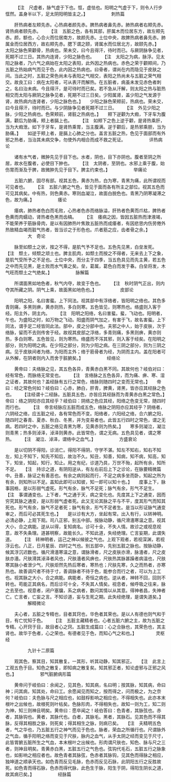 <!-- { "loadSidebar": true } -->
　　 【注　尺虚者，脉气虚于下也。恇，虚怯也。阳明之气虚于下，则令人行步恇然。盖身半以下，足太阴阳明皆主之。】
　　　　　刺热篇

　　肝热病者左颊先赤。心热病者颜先赤。脾热病者鼻先赤。肺热病者右颊先赤。肾热病者颐先赤。　　 【注　五脏之色，各有其部，肝属木而位居东方，故左颊先赤。颜，额也，心合火而位居南方，故颜先赤。土位中央，故脾热病者鼻先赤。肺属金而位居西方，故右颊先赤。腮下谓之颐，肾属水而位居北方，故颐先赤。】　　太阳之脉色荣颧骨，热病也。荣未交，曰今且得汗，待时而已。与厥阴脉争见者，死期不过三日。其热内连肾，少阳之脉色也。　　 【注　太阳之为病，脉浮。见太阳之脉者，乃六气之病始在太阳之表阳，此外因之热病也。赤色之荣于颧颊间，乃五脏之热始病气而见于色，此内因之热病也。曰骨者，谓尚在内而隐见于皮肤之间。当此之时，五脏之荣色尚未与表阳之气相交，表阳之热尚未与五脏之荣气相交。故良工曰：病在太阳者，可从表汗而解热。在五脏者，病虽未发见赤色者刺之，名曰治未病。今且得汗，是可待时而已矣。若不急从汗解，则太阳之热与脏热相交而太阳与厥阴之脉争见者，死期不过三日矣。少阳属肾，盖少阳之气发源于肾，故热病内连肾者，少阳之脉色也。】　　少阳之脉色荣颊前，热病也。荣未交，曰今且得汗，待时而已。与少阴脉争见者死期不过三日。　　 【注　外见少阳之脉，少阳之热病也。色荣颊前，肾脏之热病也。】　　颊下逆颧为大瘕，下牙车为腹满，颧后为胁痛，颊上者膈上也。　　 【注　如颊下之色上逆于颧，是肾热乘肝，当为大瘕泄。如下于牙车，是肾热乘胃，当主腹满。逆于颧后，是热邪乘胆，当为胁痛。】　　如逆于颊上者，是膈上心肺之分也。盖言五脏之热，色见于面部而有外邪之热者，当治其未病交争，勿使外内相合而成不救之死证。
　　　　　评热病论

　　诸有水气者，微肿先见于目下也。水者，阴也，目下亦阴也。腹者至阴之所居，故水在腹者，必使目下肿也。　　 【注　太阴者，至阴也。水邪上乘于腹，始伤胃而渐及于脾，故微肿先见于目下。脾主约束也。】
　　　　　举痛论

　　五脏六腑，固尽有部。视其五色，黄赤为热，白为寒，青黑为痛，此所谓视而可见者也。　　 【注　五脏六腑之气色，皆见于面而各有所主之部位。视其五色而可见其病矣。中有热，则色黄赤。寒则血凝泣，故面白脱色也。青黑乃阴寒凝滞之色，故为痛。】
　　　　　痿论

　　痿病，肺热者色白而毛败，心热者色赤而络脉溢，肝热者色黄而爪枯，脾热者色黄而肉蠕动，肾热者色黑而齿槁。　　 【注　痿病之因，皆因五脏热而津液竭，不能荣养于筋脉骨肉，是以有因肺热叶焦致五脏热而成痿者，有因悲思内伤劳倦外热致精血竭而脏气热者，皆当诊之于形色也。爪者筋之应，齿者骨之余。】
　　　　　大　奇论

　　脉至如颓土之状，按之不得，是肌气予不足也。五色先见黑，白垒发死。　　 【注　颓土，倾颓之顽土也。脾主肌肉，如颓土而按之不得者，无来去上下之象，是肌气受所予之不足也。土位中央，而分主于四季，当五色具见而先主黄，若五色之中而先见黑，是土败而水气乘之矣。垒，葛属，葛色白而发于春。白垒将发，木气旺而颓土之气绝矣。】
　　　　　脉解篇

　　所谓面黑如地色者，秋气内夺，故变于色也。　　 【注　秋时阴气正出，则内夺其所藏之阴。阴气上乘，故面黑如地色也。】
　　　　　皮部论

　　阳明之阳，名曰害蜚。上下同法。视其部中有浮络者，皆阳明之络也。其色多青则痛，多黑则痹，黄赤则热，多白则寒。五色皆见，则寒热也。络盛则入客于经。阳主外，阴主内。　　 【注　阳明之阳络，名曰害蜚。蜚，飞动也。阳明者，午也。为盛阳之时，如万物之飞动。阳盛而阴气加之，有害于飞，故名害蜚。上下同法，谓手足二经皆同此法。部中，皮之分部中也。夫邪之中人，始于皮肤，次于络脉，留而不去则传舍于经。故视其皮部之浮络，多青则痛，多黑则痹，黄亦则热，多白则寒。五色皆见，则为寒热。络盛而不泻其邪，则入客于经矣。在阳明之部分，则为阳明之病。在少阳之部分，则为少阳之病。在三阴之部分，则为三阴之病。见于皮肤间者为络，为阳而主外；络于筋骨者为经，为阴而主内。盖在阳者可从外解，在阴者则内入而舍于脏腑矣。】
　　　　　经络论

　　黄帝曰：夫络脉之见，其五色各异，青黄赤白黑不同。其故何也？岐伯对曰：经有常色，而脉络无常变也。　　 【注　言络脉之五色各异，而为痛、痹、寒、湿之证者，其故何也？盖经脉有五行之常色，络脉则随四时之变而无常也。】　　帝曰：经之常色何如？岐伯曰：心赤，肺白，肝青，脾黄，肾黑，皆亦应其经脉之色也。　　 【注经谓十二经脉。五脏具五色，亦皆应其经脉而为青黄赤白黑之常色。】　　帝曰：络之阴阳亦应其经乎？岐伯曰：阴络之色应其经，阳络之色变无常，随四时而行也。　　 【注　帝言经脉应五脏而成五色，络脉之阴阳亦应其经乎？阴络者，六阴经之络，应五脏之经，各有常色而不变。阳络者，六阳经之络，合六腑之阳，随四时之春青、夏赤、秋白、冬黑，并为变易者也。此皆五行四时之常色，谓之无病。若四时之中，五脏之络见青黑为寒，见黄赤则为热矣。】　　寒多则凝泣，凝泣则青黑；热多则淖泽，淖泽则黄赤。此皆常色，谓之无病。五色具见者，谓之寒热。　　 【注　凝泣、淖泽，谓络中之血气。】
　　　　　方盛衰论

　　是以切阴不得阳，诊消亡。得阳不得阴，守学不湛。知左不知右，知右不知左，知上不知下，知先不知后，故治不久。知丑，知善，知病，知不病，知高，知下，知坐，知起，知行，知止。用之有纪，诊道乃具，万世不殆，起所有余，知所不足。　　【注　持诊之道，有阴阳逆从，有左右前后上下之诊论，在脉要精微篇中。丑善，脉证之有善恶也。有余之病则起而行，不足之病多坐而卧。知起之所为有余，则知所以不足。盖知此即可以知彼，知一即可以知十也。】　　度事上下，脉事因格，是以形弱气虚死。形气有余，脉气不足死；脉气有余，形气不足生。　　 【注　事谓通变也。上下者，气之通于天，病之变化也。先度其上下之通变，因而穷究其脉之通变，是以形弱气虚者死。此又无论其脉之平与不平，度其形气而知其死也。形气有余，脉气不足者死；脉气有余，形气不足者生。是当以形证脉气通变审之，而后可必其死生也。】　　是以诊有大方，坐起有常。出入有行，以转神明。必清必静，上观下观。司八正邪，别五中部。按脉动静，循尺滑濇寒温之意。视其大小，合之病能。逆从以得，复知病名。诊可十全，不失人情。故诊之或视息视意，故不失条理。道甚明察，故能长久。不知此道，失经绝理。亡言妄期，此谓失道。　　 【注　转神明者，运己之神以候彼之气也。上观下观者，若视深渊，若视浮云也。八正，日月星辰、四时之气也。别五部中，先别五脏之脉也。按脉动静，候其浮沉迟数也。循尺滑濇寒温之意，谓脉滑者，尺之皮肤亦滑，脉濇者，尺之皮肤亦濇。尺肤滑其淖泽者风也，尺肤濇者风痹也，尺肤热其脉甚躁者病温也，尺肤寒其脉小者泄少气，尺肤炬然先热后寒者，寒热也；尺肤先寒，久之而热者，亦寒热也。故善调尺者不待于寸，善调脉者不待于色，能参合而行之者，可以为上工也。视其脉之大小，合之病能。病能者，奇恒之病也。逆从者，神转不回，回则不转也。苟能正其病名，而后诊可十全，不失其人情矣。视息者，候呼吸之往来，脉之去至也。视意者，闭户塞牖，系之病者，数问其情以从其意。得神者昌，失神者亡。亡言者，亡妄之言。不知诊道，妄与生死之期。此失经绝理，是谓失道矣。】
　　　　　解精微论

　　夫心者，五脏之专精也，目者其窍也，华色者其荣也。是以人有德也则气和于目，有亡忧知于色。　　 【注　五脏主藏精者也。心者五脏六腑之主，故为五脏之专精。心开窍于目，故目者心之窍。五脏生成篇曰：心之合脉也，其荣色也，其主肾也。故华于色者，心之荣也。有德者见于色，而知心气之和也。】
　　　　灵枢经

　　　　　九针十二原篇

　　观其色，察其目，知其散复。一其形，听其动静，知其邪正。　　【注　此言上工观五色于目。知色之散复，即知病之散复矣。知其邪正者，知论虚邪与正邪之风也。】
　　　　　邪气脏腑病形篇

　　黄帝问于岐伯曰：余闻之，见其色，知其病，名曰明；按其脉，知其病，命曰神；问其病，知其处，命曰工。余愿闻见而知之，按而得之，问而极之，为之奈何？岐伯曰：夫色脉与尺之相应也，如鼓桴影响之相应也，不得相失也。此亦本末根叶之出候也，故根死则叶枯矣。色脉形肉，不得相失也，故知一则为工，知二则为神，知三则神且明矣。黄帝曰：愿卒闻之！岐伯答曰：色青者，其脉弦也。赤者，其脉钩也。黄者，其脉代也。白者，其脉毛。黑者，其脉石。见其色而不得其脉，反得其相胜之脉，则死矣；得其相生之脉，则病已矣。　　【注　夫精明五色者，气之华也，乃五脏五行之神气而见于色也。脉者，荣血之所循行也。尺谓脉外之气血，循手阳明之络而变见于尺肤，脉内之血气，从手太阴之经而变见于尺寸，此皆胃腑五脏所生之气血，本末根叶之出候也。形肉谓尺肤也，知色、脉与尺之三者，则神且明矣。青黄赤白黑，五脏五行之气色也。弦钩代毛石，五脏五行之脉象也，如影响之相应者也。故色青者其脉弦，色赤者其脉钩，见其色而得脉之相应，独坤道之顺承天也。如色青而反见毛脉，色赤而反见石脉，此阴阳五行之反胜故死。如色青而得石脉，色赤而得代脉，此色生于脉，阳生于阴，得阳生阴长之道，故其病已矣。】
　　　　　经脉篇

